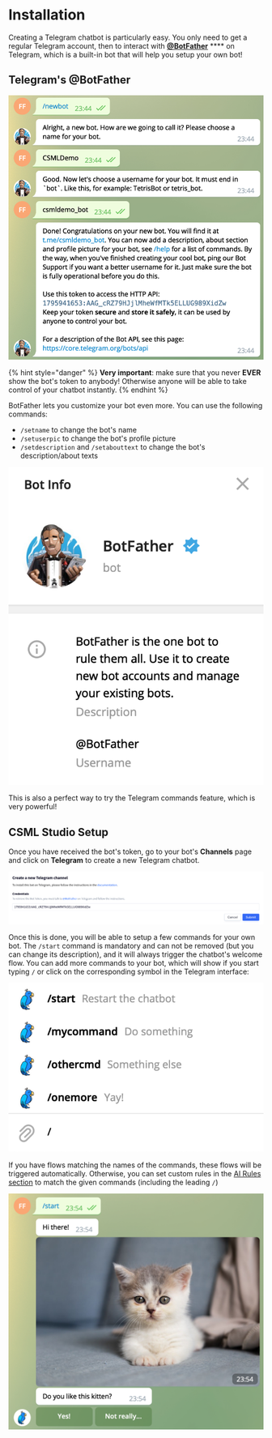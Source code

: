 # Installation

Creating a Telegram chatbot is particularly easy. You only need to get a regular Telegram account, then to interact with [**@BotFather**](https://t.me/botfather) **** on Telegram, which is a built-in bot that will help you setup your own bot!

## Telegram's @BotFather

![](<../../.gitbook/assets/image (112).png>)

{% hint style="danger" %}
**Very important**: make sure that you never **EVER** show the bot's token to anybody! Otherwise anyone will be able to take control of your chatbot instantly.
{% endhint %}

BotFather lets you customize your bot even more. You can use the following commands:

* `/setname` to change the bot's name
* `/setuserpic` to change the bot's profile picture
* `/setdescription` and `/setabouttext` to change the bot's description/about texts

![](<../../.gitbook/assets/image (116).png>)

This is also a perfect way to try the Telegram commands feature, which is very powerful!

## CSML Studio Setup

Once you have received the bot's token, go to your bot's **Channels** page and click on **Telegram** to create a new Telegram chatbot.

![(obviously, this token is now revoked!)](<../../.gitbook/assets/image (113).png>)

Once this is done, you will be able to setup a few commands for your own bot. The `/start` command is mandatory and can not be removed (but you can change its description), and it will always trigger the chatbot's welcome flow. You can add more commands to your bot, which will show if you start typing `/` or click on the corresponding symbol in the Telegram interface:

![](<../../.gitbook/assets/image (117).png>)

If you have flows matching the names of the commands, these flows will be triggered automatically. Otherwise, you can set custom rules in the [AI Rules section](../../getting-started/nlp/ai-rules.md) to match the given commands (including the leading `/`)

![](<../../.gitbook/assets/image (114).png>)
